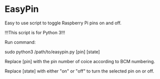 # EasyPin
Easy to use script to toggle Raspberry Pi pins on and off.

!!!This script is for Python 3!!!

Run command:

sudo python3 /path/to/easypin.py [pin] [state]

Replace [pin] with the pin number of coice according to BCM numbering.

Replace [state] with either "on" or "off" to turn the selected pin on or off.
